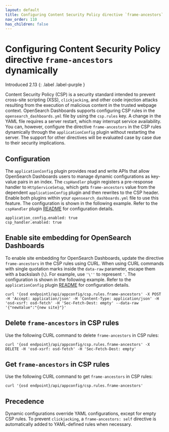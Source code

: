 ```yaml
---
layout: default
title: Configuring Content Security Policy directive `frame-ancestors` dynamically
nav_order: 110
has_children: false
---
```


# Configuring Content Security Policy directive `frame-ancestors` dynamically
Introduced 2.13
{: .label .label-purple }

Content Security Policy (CSP) is a security standard intended to prevent cross-site scripting (XSS), `clickjacking`, and other code injection attacks resulting from the execution of malicious content in the trusted webpage context. OpenSearch Dashboards supports configuring CSP rules in the `opensearch_dashboards.yml` file by using the `csp.rules` key. A change in the YAML file requires a server restart, which may interrupt service availability. You can, however, configure the directive `frame-ancestors` in the CSP rules dynamically through the `applicationConfig` plugin without restarting the server. The support for other directives will be evaluated case by case due to their security implications.

## Configuration

The `applicationConfig` plugin provides read and write APIs that allow OpenSearch Dashboards users to manage dynamic configurations as key-value pairs in an index. The `cspHandler` plugin registers a pre-response handler to `HttpServiceSetup`, which gets `frame-ancestors` value from the dependent `applicationConfig` plugin and then rewrites to the CSP header. Enable both plugins within your `opensearch_dashboards.yml` file to use this feature. The configuration is shown in the following example. Refer to the `cspHandler` plugin [README](https://github.com/opensearch-project/OpenSearch-Dashboards/blob/main/src/plugins/csp_handler/README.md) for configuration details.

```
application_config.enabled: true
csp_handler.enabled: true
```

## Enable site embedding for OpenSearch Dashboards

To enable site embedding for OpenSearch Dashboards, update the directive `frame-ancestors` in the CSP rules using CURL. When using CURL commands with single quotation marks inside the `data-raw` parameter, escape them with a backslash (`\`). For example, use `'\''` to represent `'`. The configuration is shown in the following example. Refer to the `applicationConfig` plugin [README](https://github.com/opensearch-project/OpenSearch-Dashboards/blob/main/src/plugins/application_config/README.md) for configuration details.

```
curl '{osd endpoint}/api/appconfig/csp.rules.frame-ancestors' -X POST -H 'Accept: application/json' -H 'Content-Type: application/json' -H 'osd-xsrf: osd-fetch' -H 'Sec-Fetch-Dest: empty' --data-raw '{"newValue":"{new site}"}'
```

## Delete `frame-ancestors` in CSP rules

Use the following CURL command to delete `frame-ancestors` in CSP rules:

```
curl '{osd endpoint}/api/appconfig/csp.rules.frame-ancestors' -X DELETE -H 'osd-xsrf: osd-fetch' -H 'Sec-Fetch-Dest: empty'
```

## Get `frame-ancestors` in CSP rules

Use the following CURL command to get `frame-ancestors` in CSP rules:

```
curl '{osd endpoint}/api/appconfig/csp.rules.frame-ancestors'

```

## Precedence

Dynamic configurations override YAML configurations, except for empty CSP rules. To prevent `clickjacking`, a `frame-ancestors: self` directive is automatically added to YAML-defined rules when necessary.
